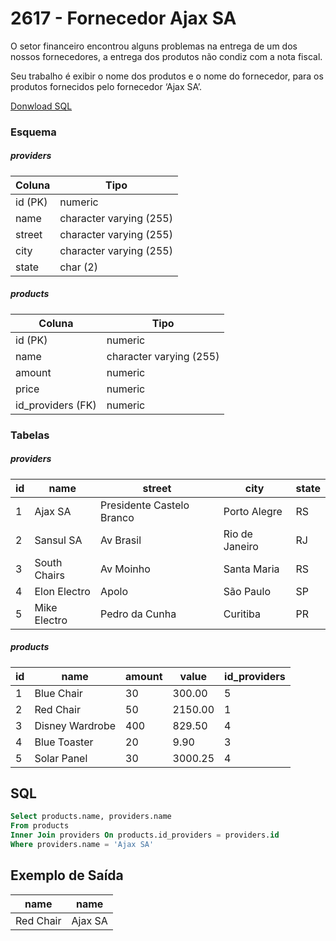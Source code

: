 # 2617 - Fornecedor Ajax SA

O setor financeiro encontrou alguns problemas na entrega de um dos nossos fornecedores, a entrega dos produtos não condiz com a nota fiscal.

Seu trabalho é exibir o nome dos produtos e o nome do fornecedor, para os produtos fornecidos pelo fornecedor ‘Ajax SA’.

[Donwload SQL](https://www.beecrowd.com.br/repository-sql/2617.sql)

### Esquema

##### providers

| Coluna  | Tipo                    |
| ------- | ----------------------- |
| id (PK) | numeric                 |
| name    | character varying (255) |
| street  | character varying (255) |
| city    | character varying (255) |
| state   | char (2)                |

##### products

| Coluna            | Tipo                    |
| ----------------- | ----------------------- |
| id (PK)           | numeric                 |
| name              | character varying (255) |
| amount            | numeric                 |
| price             | numeric                 |
| id_providers (FK) | numeric                 |

### Tabelas

##### providers

| id  | name         | street                    | city           | state |
| --- | ------------ | ------------------------- | -------------- | ----- |
| 1   | Ajax SA      | Presidente Castelo Branco | Porto Alegre   | RS    |
| 2   | Sansul SA    | Av Brasil                 | Rio de Janeiro | RJ    |
| 3   | South Chairs | Av Moinho                 | Santa Maria    | RS    |
| 4   | Elon Electro | Apolo                     | São Paulo      | SP    |
| 5   | Mike Electro | Pedro da Cunha            | Curitiba       | PR    |

##### products

| id  | name            | amount | value   | id_providers |
| --- | --------------- | ------ | ------- | ------------ |
| 1   | Blue Chair      | 30     | 300.00  | 5            |
| 2   | Red Chair       | 50     | 2150.00 | 1            |
| 3   | Disney Wardrobe | 400    | 829.50  | 4            |
| 4   | Blue Toaster    | 20     | 9.90    | 3            |
| 5   | Solar Panel     | 30     | 3000.25 | 4            |

## SQL

```sql
Select products.name, providers.name
From products
Inner Join providers On products.id_providers = providers.id
Where providers.name = 'Ajax SA'
```

## Exemplo de Saída

| name      | name    |
| --------- | ------- |
| Red Chair | Ajax SA |
